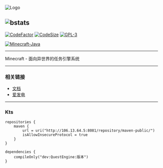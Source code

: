 ![Logo](https://image-1253288465.cos.ap-shanghai.myqcloud.com/2021/08/12/1105255dd4e38.png)

![bstats](https://bstats.org/signatures/bukkit/QuestEngine.svg)
---

[![CodeFactor](https://www.codefactor.io/repository/github/inrhor/questengine/badge)](https://www.codefactor.io/repository/github/inrhor/questengine) 
[![CodeSize](https://img.shields.io/github/languages/code-size/inrhor/QuestEngine)](https://img.shields.io/github/languages/code-size/inrhor/QuestEngine) 
[![GPL-3](https://img.shields.io/github/license/inrhor/QuestEngine)](https://img.shields.io/github/license/inrhor/QuestEngine) 

[![Minecraft-Java](https://img.shields.io/badge/minecraft-Java%201.12--1.19-purple)](https://img.shields.io/badge/minecraft-Java%201.12--1.17-purple)

---
Minecraft - 面向异世界的任务引擎系统

---
### 相关链接
- [文档](http://www.questengine.cn/)
- [爱发电](https://afdian.net/item?plan_id=667f008029d611ed900252540025c377)

---
### Kts
```
repositories {
    maven {
        url = uri("http://106.13.64.5:8081/repository/maven-public/")
        isAllowInsecureProtocol = true
    }
}

dependencies {
    compileOnly("dev:QuestEngine:版本")
}
```
